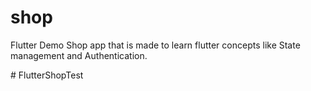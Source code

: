# shop

Flutter Demo Shop app that is made to learn flutter concepts like State management and Authentication.

#   F l u t t e r S h o p T e s t 
 
 